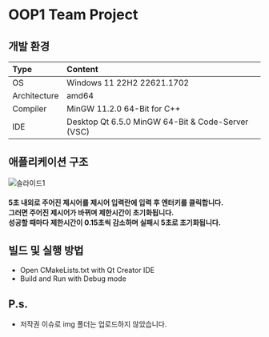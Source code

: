 # OOP1 Team Project

## 개발 환경
| Type | Content |
|:---|:---|
| OS | Windows 11 22H2 22621.1702 |
| Architecture | amd64 |
| Compiler | MinGW 11.2.0 64-Bit for C++ |
| IDE | Desktop Qt 6.5.0 MinGW 64-Bit & Code-Server (VSC) |

## 애플리케이션 구조
![슬라이드1](https://github.com/kimch0612/OOP1_Project/assets/10193967/91567dc3-23b2-4646-a730-887b96139d44)
#### 5초 내외로 주어진 제시어를 제시어 입력란에 입력 후 엔터키를 클릭합니다.<br>그러면 주어진 제시어가 바뀌며 제한시간이 초기화됩니다.<br>성공할 때마다 제한시간이 0.15초씩 감소하며 실패시 5초로 초기화됩니다.<br> 

## 빌드 및 실행 방법
- Open CMakeLists.txt with Qt Creator IDE
- Build and Run with Debug mode

## P.s.
- 저작권 이슈로 img 폴더는 업로드하지 않았습니다.
